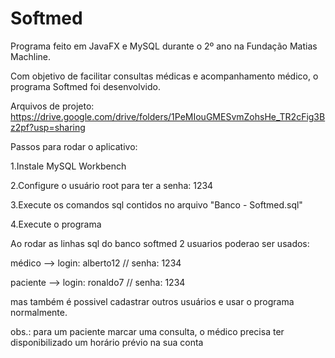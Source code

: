 # Softmed
Programa feito em JavaFX e MySQL durante o 2º ano na Fundação Matias Machline.

Com objetivo de facilitar consultas médicas e acompanhamento médico, o programa Softmed foi desenvolvido.

Arquivos de projeto: https://drive.google.com/drive/folders/1PeMIouGMESvmZohsHe_TR2cFig3Bz2pf?usp=sharing

Passos para rodar o aplicativo:

1.Instale MySQL Workbench

2.Configure o usuário root para ter a senha: 1234

3.Execute os comandos sql contidos no arquivo "Banco - Softmed.sql"

4.Execute o programa

Ao rodar as linhas sql do banco softmed 2 usuarios poderao ser usados:

médico --> login: alberto12 // senha: 1234

paciente --> login: ronaldo7 // senha: 1234

mas também é possivel cadastrar outros usuários e usar o programa normalmente.

obs.: para um paciente marcar uma consulta, o médico precisa ter disponibilizado um horário prévio na sua conta

